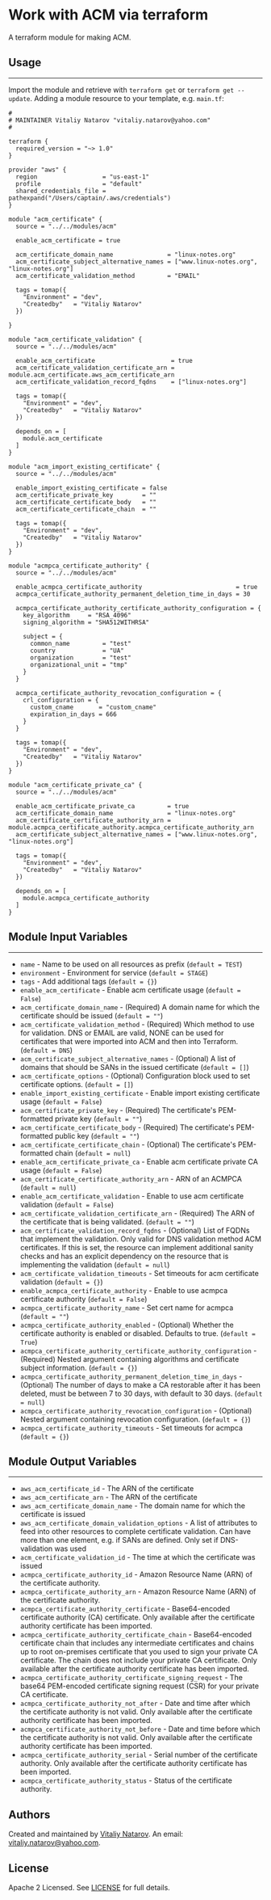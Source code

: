 # Work with ACM via terraform

A terraform module for making ACM.


## Usage
----------------------
Import the module and retrieve with ```terraform get``` or ```terraform get --update```. Adding a module resource to your template, e.g. `main.tf`:

```
#
# MAINTAINER Vitaliy Natarov "vitaliy.natarov@yahoo.com"
#

terraform {
  required_version = "~> 1.0"
}

provider "aws" {
  region                  = "us-east-1"
  profile                 = "default"
  shared_credentials_file = pathexpand("/Users/captain/.aws/credentials")
}

module "acm_certificate" {
  source = "../../modules/acm"

  enable_acm_certificate = true

  acm_certificate_domain_name               = "linux-notes.org"
  acm_certificate_subject_alternative_names = ["www.linux-notes.org", "linux-notes.org"]
  acm_certificate_validation_method         = "EMAIL"

  tags = tomap({
    "Environment" = "dev",
    "Createdby"   = "Vitaliy Natarov"
  })

}

module "acm_certificate_validation" {
  source = "../../modules/acm"

  enable_acm_certificate                     = true
  acm_certificate_validation_certificate_arn = module.acm_certificate.aws_acm_certificate_arn
  acm_certificate_validation_record_fqdns    = ["linux-notes.org"]

  tags = tomap({
    "Environment" = "dev",
    "Createdby"   = "Vitaliy Natarov"
  })

  depends_on = [
    module.acm_certificate
  ]
}

module "acm_import_existing_certificate" {
  source = "../../modules/acm"

  enable_import_existing_certificate = false
  acm_certificate_private_key        = ""
  acm_certificate_certificate_body   = ""
  acm_certificate_certificate_chain  = ""

  tags = tomap({
    "Environment" = "dev",
    "Createdby"   = "Vitaliy Natarov"
  })
}

module "acmpca_certificate_authority" {
  source = "../../modules/acm"

  enable_acmpca_certificate_authority                          = true
  acmpca_certificate_authority_permanent_deletion_time_in_days = 30

  acmpca_certificate_authority_certificate_authority_configuration = {
    key_algorithm     = "RSA_4096"
    signing_algorithm = "SHA512WITHRSA"

    subject = {
      common_name         = "test"
      country             = "UA"
      organization        = "test"
      organizational_unit = "tmp"
    }
  }

  acmpca_certificate_authority_revocation_configuration = {
    crl_configuration = {
      custom_cname       = "custom_cname"
      expiration_in_days = 666
    }
  }

  tags = tomap({
    "Environment" = "dev",
    "Createdby"   = "Vitaliy Natarov"
  })
}

module "acm_certificate_private_ca" {
  source = "../../modules/acm"

  enable_acm_certificate_private_ca         = true
  acm_certificate_domain_name               = "linux-notes.org"
  acm_certificate_certificate_authority_arn = module.acmpca_certificate_authority.acmpca_certificate_authority_arn
  acm_certificate_subject_alternative_names = ["www.linux-notes.org", "linux-notes.org"]

  tags = tomap({
    "Environment" = "dev",
    "Createdby"   = "Vitaliy Natarov"
  })

  depends_on = [
    module.acmpca_certificate_authority
  ]
}
```

## Module Input Variables
----------------------
- `name` - Name to be used on all resources as prefix (`default = TEST`)
- `environment` - Environment for service (`default = STAGE`)
- `tags` - Add additional tags (`default = {}`)
- `enable_acm_certificate` - Enable acm certificate usage (`default = False`)
- `acm_certificate_domain_name` - (Required) A domain name for which the certificate should be issued (`default = ""`)
- `acm_certificate_validation_method` - (Required) Which method to use for validation. DNS or EMAIL are valid, NONE can be used for certificates that were imported into ACM and then into Terraform. (`default = DNS`)
- `acm_certificate_subject_alternative_names` - (Optional) A list of domains that should be SANs in the issued certificate (`default = []`)
- `acm_certificate_options` - (Optional) Configuration block used to set certificate options. (`default = []`)
- `enable_import_existing_certificate` - Enable import existing certificate usage (`default = False`)
- `acm_certificate_private_key` - (Required) The certificate's PEM-formatted private key (`default = ""`)
- `acm_certificate_certificate_body` - (Required) The certificate's PEM-formatted public key (`default = ""`)
- `acm_certificate_certificate_chain` - (Optional) The certificate's PEM-formatted chain (`default = null`)
- `enable_acm_certificate_private_ca` - Enable acm certificate private CA usage (`default = False`)
- `acm_certificate_certificate_authority_arn` - ARN of an ACMPCA (`default = null`)
- `enable_acm_certificate_validation` - Enable to use acm certificate validation (`default = False`)
- `acm_certificate_validation_certificate_arn` - (Required) The ARN of the certificate that is being validated. (`default = ""`)
- `acm_certificate_validation_record_fqdns` - (Optional) List of FQDNs that implement the validation. Only valid for DNS validation method ACM certificates. If this is set, the resource can implement additional sanity checks and has an explicit dependency on the resource that is implementing the validation (`default = null`)
- `acm_certificate_validation_timeouts` - Set timeouts for acm certificate validation (`default = {}`)
- `enable_acmpca_certificate_authority` - Enable to use acmpca certificate authority (`default = False`)
- `acmpca_certificate_authority_name` - Set cert name for acmpca (`default = ""`)
- `acmpca_certificate_authority_enabled` - (Optional) Whether the certificate authority is enabled or disabled. Defaults to true. (`default = True`)
- `acmpca_certificate_authority_certificate_authority_configuration` - (Required) Nested argument containing algorithms and certificate subject information. (`default = {}`)
- `acmpca_certificate_authority_permanent_deletion_time_in_days` - (Optional) The number of days to make a CA restorable after it has been deleted, must be between 7 to 30 days, with default to 30 days. (`default = null`)
- `acmpca_certificate_authority_revocation_configuration` - (Optional) Nested argument containing revocation configuration. (`default = {}`)
- `acmpca_certificate_authority_timeouts` - Set timeouts for acmpca (`default = {}`)

## Module Output Variables
----------------------
- `aws_acm_certificate_id` - The ARN of the certificate
- `aws_acm_certificate_arn` - The ARN of the certificate
- `aws_acm_certificate_domain_name` - The domain name for which the certificate is issued
- `aws_acm_certificate_domain_validation_options` - A list of attributes to feed into other resources to complete certificate validation. Can have more than one element, e.g. if SANs are defined. Only set if DNS-validation was used
- `acm_certificate_validation_id` - The time at which the certificate was issued
- `acmpca_certificate_authority_id` - Amazon Resource Name (ARN) of the certificate authority.
- `acmpca_certificate_authority_arn` - Amazon Resource Name (ARN) of the certificate authority.
- `acmpca_certificate_authority_certificate` - Base64-encoded certificate authority (CA) certificate. Only available after the certificate authority certificate has been imported.
- `acmpca_certificate_authority_certificate_chain` - Base64-encoded certificate chain that includes any intermediate certificates and chains up to root on-premises certificate that you used to sign your private CA certificate. The chain does not include your private CA certificate. Only available after the certificate authority certificate has been imported.
- `acmpca_certificate_authority_certificate_signing_request` - The base64 PEM-encoded certificate signing request (CSR) for your private CA certificate.
- `acmpca_certificate_authority_not_after` - Date and time after which the certificate authority is not valid. Only available after the certificate authority certificate has been imported.
- `acmpca_certificate_authority_not_before` - Date and time before which the certificate authority is not valid. Only available after the certificate authority certificate has been imported.
- `acmpca_certificate_authority_serial` - Serial number of the certificate authority. Only available after the certificate authority certificate has been imported.
- `acmpca_certificate_authority_status` - Status of the certificate authority.


## Authors

Created and maintained by [Vitaliy Natarov](https://github.com/SebastianUA). An email: [vitaliy.natarov@yahoo.com](vitaliy.natarov@yahoo.com).

## License

Apache 2 Licensed. See [LICENSE](https://github.com/SebastianUA/terraform/blob/master/LICENSE) for full details.
